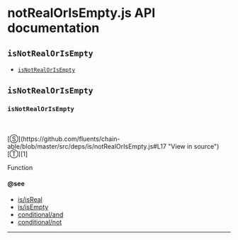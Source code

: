 # notRealOrIsEmpty.js API documentation

<!-- div class="toc-container" -->

<!-- div -->

## `isNotRealOrIsEmpty`
* <a href="#isNotRealOrIsEmpty"  data-meta="isNotRealOrIsEmpty"  data-call="isNotRealOrIsEmpty"  data-category="Methods"  data-description="Function"  data-name="isNotRealOrIsEmpty"  data-see="href https github com fluents chain able search utf8 E2 9C 93 q is isReal type label is isReal href https github com fluents chain able search utf8 E2 9C 93 q is isEmpty type label is isEmpty href https github com fluents chain able blob master src deps conditional and js label conditional and href https github com fluents chain able blob master src deps conditional not js label conditional not"  data-all="meta isNotRealOrIsEmpty call isNotRealOrIsEmpty category Methods description Function name isNotRealOrIsEmpty member see href https github com fluents chain able search utf8 E2 9C 93 q is isReal type label is isReal href https github com fluents chain able search utf8 E2 9C 93 q is isEmpty type label is isEmpty href https github com fluents chain able blob master src deps conditional and js label conditional and href https github com fluents chain able blob master src deps conditional not js label conditional not notes todos klassProps" >`isNotRealOrIsEmpty`</a>

<!-- /div -->

<!-- /div -->

<!-- div class="doc-container" -->

<!-- div -->

## `isNotRealOrIsEmpty`

<!-- div -->

<h3 id="isNotRealOrIsEmpty" data-member="" data-category="Methods" data-name="isNotRealOrIsEmpty"><code>isNotRealOrIsEmpty</code></h3>
<br>
<br>
[&#x24C8;](https://github.com/fluents/chain-able/blob/master/src/deps/is/notRealOrIsEmpty.js#L17 "View in source") [&#x24C9;][1]

Function


#### @see 

* <a href="https://github.com/fluents/chain-able/search?utf8=%E2%9C%93&q=is/isReal&type=" >is/isReal</a>
* <a href="https://github.com/fluents/chain-able/search?utf8=%E2%9C%93&q=is/isEmpty&type=" >is/isEmpty</a>
* <a href="https://github.com/fluents/chain-able/blob/master/src/deps/conditional/and.js" >conditional/and</a>
* <a href="https://github.com/fluents/chain-able/blob/master/src/deps/conditional/not.js" >conditional/not</a>
---

<!-- /div -->

<!-- /div -->

<!-- /div -->

 [1]: #isnotrealorisempty "Jump back to the TOC."
